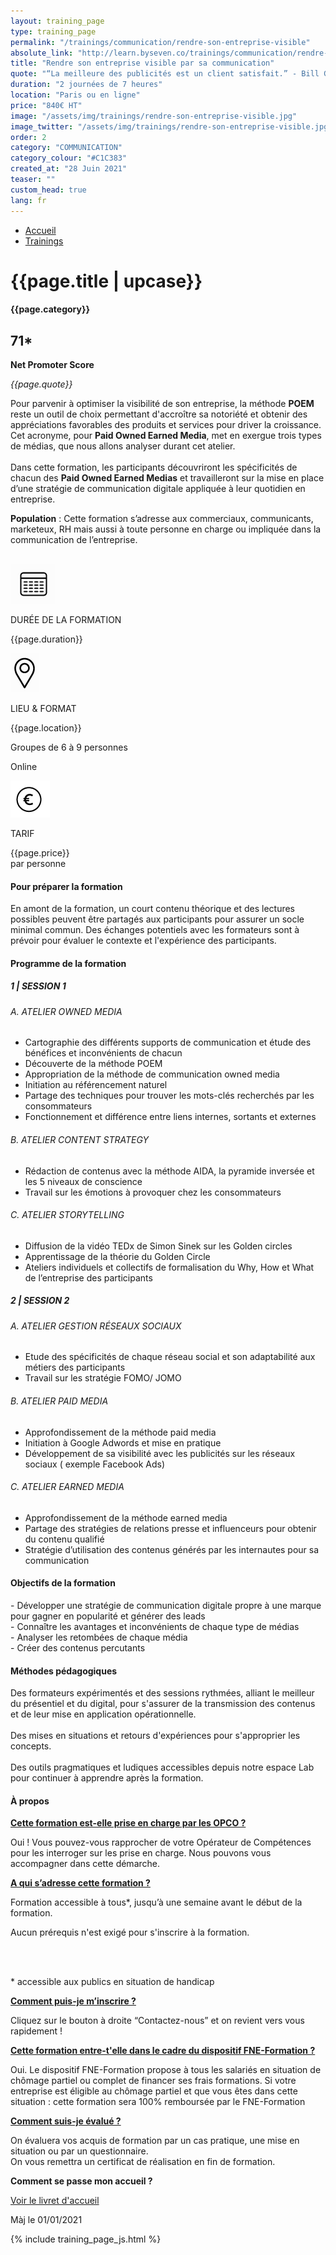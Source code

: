 ```yaml
---
layout: training_page
type: training_page
permalink: "/trainings/communication/rendre-son-entreprise-visible"
absolute_link: "http://learn.byseven.co/trainings/communication/rendre-son-entreprise-visible"
title: "Rendre son entreprise visible par sa communication"
quote: "“La meilleure des publicités est un client satisfait.” - Bill Gates"
duration: "2 journées de 7 heures"
location: "Paris ou en ligne"
price: "840€ HT"
image: "/assets/img/trainings/rendre-son-entreprise-visible.jpg"
image_twitter: "/assets/img/trainings/rendre-son-entreprise-visible.jpg"
order: 2
category: "COMMUNICATION"
category_colour: "#C1C383"
created_at: "28 Juin 2021"
teaser: ""
custom_head: true
lang: fr
---
```


<div class="trainings-breadcrumb">
  <nav aria-label="Breadcrumb" class="breadcrumb">
    <ul>
        <li><a href="/">Accueil</a></li>
        <li><a href="/trainings">Trainings</a></li>
    </ul>
  </nav>
</div>
<div class="training-page-main">
  <div class="training-page-main-banner">
    <div class="training-page-main-banner-left">
      <div>
        <h1 class="training-page-main-banner-left-title">{{page.title | upcase}}</h1>
        <div class='category-score'><h4 class="training-page-main-banner-left-category" style="background: {{page.category_colour}};">{{page.category}}</h4>
          <div class='net-promote-score'><h2>71<span>&#42;</span></h2>
          <p><strong>Net Promoter Score</strong></p>
          </div>
        </div>
        <p class="training-page-main-banner-left-quote"><em>{{page.quote}}</em></p>
      </div>
      <p class="training-page-main-banner-left-description">Pour parvenir à optimiser la visibilité de son entreprise, la méthode <strong>POEM</strong> reste un outil de choix permettant d'accroître sa notoriété et obtenir des appréciations favorables des produits et services pour driver la croissance. Cet acronyme, pour <strong>Paid Owned Earned Media</strong>, met en exergue trois types de médias, que nous allons analyser durant cet atelier.
      <br><br>Dans cette formation, les participants découvriront les spécificités de chacun des <strong>Paid Owned Earned Medias</strong> et travailleront sur la mise en place d’une stratégie de communication digitale appliquée à leur quotidien en entreprise.</p>
      <p><strong>Population</strong> : Cette formation s’adresse aux commerciaux, communicants, marketeux, RH  mais aussi à toute personne en charge ou impliquée dans la communication de l’entreprise. </p>
    </div>
    <div class="training-page-main-banner-right">
      <img src="{{page.image}}" alt="">
    </div>
  </div>
</div>
<div class="training-page-infos" style="background: {{page.category_colour}};">
  <div class="training-pages-infos-date">
    <img src="/assets/img/PICTO_DATE.png" alt="" class='training-page-picto'>
    <div class="traning-pages-info-text">
        <p>DURÉE DE LA FORMATION</p>
        <p>{{page.duration}}</p>
    </div>
  </div>
  <div class="training-pages-infos-place">
    <img src="/assets/img/PICTO_LIEU.png" alt="" class='training-page-picto'>
    <div class="traning-pages-info-text">
        <p>LIEU & FORMAT</p>
        <p>{{page.location}}</p>
        <p>Groupes de 6 à 9 personnes</p>
        <p>Online</p>
    </div>
  </div>
  <div class="training-pages-infos-price">
    <img src="/assets/img/PICTO_TARIFS.png" alt="" class='training-page-picto'>
    <div class="traning-pages-info-text">
        <p class="align">TARIF</p>
        <p>{{page.price}} <br>par personne</p>
    </div>
  </div>
</div>
<div class="training-page-main-description">
  <div class="training-page-main-description-left" >
    <h4 style="text-decoration-color: {{page.category_colour}};">Pour préparer la formation</h4>
    <p>En amont de la formation, un court contenu théorique et des lectures possibles peuvent être partagés aux participants pour assurer un socle minimal commun. Des échanges potentiels avec les formateurs sont à prévoir pour évaluer le contexte et l'expérience des participants.</p>
    <h4 style="text-decoration-color: {{page.category_colour}};">Programme de la formation</h4>
    <h5 style="color: {{page.category_colour}};">1 | SESSION 1</h5>
    <h6>A. ATELIER OWNED MEDIA</h6>
    <ul>
      <li>Cartographie des différents supports de communication et étude des bénéfices et inconvénients de chacun</li>
      <li>Découverte de la méthode POEM</li>
      <li>Appropriation de la méthode de communication owned media</li>
      <li>Initiation au référencement naturel</li>
      <li>Partage des techniques pour trouver les mots-clés recherchés par les consommateurs</li>
      <li>Fonctionnement et différence entre liens internes, sortants et externes</li>
    </ul>
    <h6>B. ATELIER CONTENT STRATEGY</h6>
    <ul>
      <li>Rédaction de contenus avec la méthode AIDA, la pyramide inversée et les 5 niveaux de conscience</li>
      <li>Travail sur les émotions à provoquer chez les consommateurs</li>
    </ul>
    <h6>C. ATELIER STORYTELLING</h6>
    <ul>
      <li>Diffusion de la vidéo TEDx de Simon Sinek sur les Golden circles</li>
      <li>Apprentissage de la théorie du Golden Circle</li>
      <li>Ateliers individuels et collectifs de formalisation du Why, How et What de l’entreprise des participants</li>
    </ul>
    <h5 style="color: {{page.category_colour}};">2 | SESSION 2</h5>
    <h6>A. ATELIER GESTION  RÉSEAUX SOCIAUX</h6>
    <ul>
      <li>Etude des spécificités de chaque réseau social et son adaptabilité aux métiers des participants</li>
      <li>Travail sur les  stratégie FOMO/ JOMO</li>
    </ul>
    <h6>B. ATELIER PAID MEDIA</h6>
    <ul>
      <li>Approfondissement  de la méthode  paid media</li>
      <li>Initiation à Google Adwords et mise en pratique</li>
      <li>Développement de sa visibilité  avec les publicités sur les réseaux sociaux ( exemple Facebook Ads)</li>
    </ul>
    <h6>C. ATELIER EARNED MEDIA</h6>
    <ul>
      <li>Approfondissement  de la méthode  earned media</li>
      <li>Partage des stratégies de relations presse et influenceurs pour obtenir du contenu qualifié</li>
      <li>Stratégie d’utilisation des contenus générés par les internautes pour sa communication</li>
    </ul>
  </div>
  <div class="training-page-main-description-right" >
    <div>
      <h4 style="text-decoration-color: {{page.category_colour}};">Objectifs de la formation</h4>
      <p>
        - Développer une stratégie de communication digitale propre à une marque pour gagner en popularité et générer des leads<br>
        - Connaître les avantages et inconvénients de chaque type de médias<br>
        - Analyser les retombées de chaque média<br>
        - Créer des contenus percutants
      </p>
      <h4 style="text-decoration-color: {{page.category_colour}};">Méthodes pédagogiques</h4>
      <p>
        Des formateurs expérimentés et des sessions rythmées, alliant le meilleur du présentiel et du digital, pour s'assurer de la transmission des contenus et de leur mise en application opérationnelle.
        <br><br>Des mises en situations et retours d'expériences pour s'approprier les concepts.
        <br><br>Des outils pragmatiques et ludiques accessibles depuis notre espace Lab pour continuer à apprendre après la formation.
      </p>
      <h4 style="text-decoration-color: {{page.category_colour}};">À propos</h4>
      <div class="training-page-faq-element">
        <a class='training-page-faq-question-link' data-toggle="collapse" href="#collapse1" role="button" aria-expanded="false" aria-controls="collapse1" style="color: {{page.category_colour}};">
          <div class="training-page-faq-question flex-row-between-centered">
            <p><strong>Cette formation est-elle prise en charge par les OPCO ?</strong></p>
            <i class="fas fa-angle-down fa-2x"></i>
            <i class="fas fa-angle-up fa-2x hidden"></i>
          </div>
        </a>
        <div class="training-page-faq-answer collapse" id="collapse1">
          <p>Oui ! Vous pouvez-vous rapprocher de votre Opérateur de Compétences pour les interroger sur les prise en charge. Nous pouvons vous accompagner dans cette démarche.</p>
        </div>
      </div>
      <div class="training-page-faq-element">
        <a class='training-page-faq-question-link' data-toggle="collapse" href="#collapse2" role="button" aria-expanded="false" aria-controls="collapse2" style="color: {{page.category_colour}};">
          <div class="training-page-faq-question flex-row-between-centered">
            <p><strong>A qui s’adresse cette formation ?</strong></p>
            <i class="fas fa-angle-down fa-2x"></i>
            <i class="fas fa-angle-up fa-2x hidden"></i>
          </div>
        </a>
        <div class="training-page-faq-answer collapse" id="collapse2">
          <p>Formation accessible à tous*, jusqu’à une semaine avant le début de la formation.</p>
          <p>Aucun prérequis n'est exigé pour s'inscrire à la formation.</p><br><br>
          <p> * accessible aux publics en situation de handicap</p>
        </div>
      </div>
      <div class="training-page-faq-element">
        <a class='training-page-faq-question-link' data-toggle="collapse" href="#collapse3" role="button" aria-expanded="false" aria-controls="collapse3" style="color: {{page.category_colour}};">
          <div class="training-page-faq-question flex-row-between-centered">
            <p><strong>Comment puis-je m’inscrire ?</strong></p>
            <i class="fas fa-angle-down fa-2x"></i>
            <i class="fas fa-angle-up fa-2x hidden"></i>
          </div>
        </a>
        <div class="training-page-faq-answer collapse" id="collapse3">
          <p>Cliquez sur le bouton à droite “Contactez-nous” et on revient vers vous rapidement !</p>
        </div>
      </div>
      <div class="training-page-faq-element">
        <a class='training-page-faq-question-link' data-toggle="collapse" href="#collapse4" role="button" aria-expanded="false" aria-controls="collapse4" style="color: {{page.category_colour}};">
          <div class="training-page-faq-question flex-row-between-centered">
            <p><strong>Cette formation entre-t'elle dans le cadre du dispositif FNE-Formation ?</strong></p>
            <i class="fas fa-angle-down fa-2x"></i>
            <i class="fas fa-angle-up fa-2x hidden"></i>
          </div>
        </a>
        <div class="training-page-faq-answer collapse" id="collapse4">
          <p>Oui. Le dispositif FNE-Formation propose à tous les salariés en situation de chômage partiel ou complet de financer ses frais formations. Si votre entreprise est éligible au chômage partiel et que vous êtes dans cette situation : cette formation sera 100% remboursée par le FNE-Formation</p>
        </div>
      </div>
      <div class="training-page-faq-element">
        <a class='training-page-faq-question-link' data-toggle="collapse" href="#collapse5" role="button" aria-expanded="false" aria-controls="collapse4" style="color: {{page.category_colour}};">
          <div class="training-page-faq-question flex-row-between-centered">
            <p><strong>Comment suis-je évalué ?</strong></p>
            <i class="fas fa-angle-down fa-2x"></i>
            <i class="fas fa-angle-up fa-2x hidden"></i>
          </div>
        </a>
        <div class="training-page-faq-answer collapse" id="collapse5">
          <p>On évaluera vos acquis de formation par un cas pratique, une mise en situation ou par un questionnaire.<br>
          On vous remettra un certificat de réalisation en fin de formation.</p>
        </div>
      </div>
      <div class="training-page-faq-element">
        <div class="training-page-faq-question flex-row-between-centered">
          <p><strong>Comment se passe mon accueil ?</strong></p>
          <a href="/livret"
             target="_blank"
             class="fs-1_4rem font-weight-700 p-2rem rounded-5px bs-white bs-black-hover smooth-transition"
             style="background-color: {{page.category_colour}};">
            Voir le livret d'accueil
          </a>
        </div>
      </div>
      <div class="training-additional-info">
        <p>Màj le 01/01/2021</p>
      </div>
    </div>
    </div>
  </div>
</div>

{% include training_page_js.html %}

